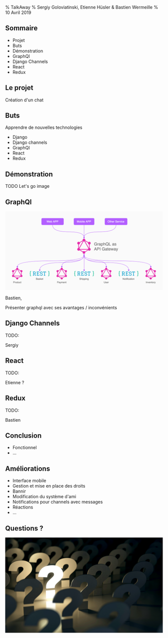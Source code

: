% TalkAway
% Sergiy Goloviatinski, Etienne Hüsler & Bastien Wermeille
% 10 Avril 2019

## Sommaire

* Projet
* Buts
* Démonstration
* GraphQl
* Django Channels
* React
* Redux

## Le projet
Création d'un chat

## Buts
Apprendre de nouvelles technologies

* Django
* Django channels
* GraphQl
* React
* Redux

<aside class="notes">

</aside>

## Démonstration
TODO Let's go image

<aside class="notes">

</aside>

## GraphQl
![GraphQL structure](./images/graphql_schema.png)

<aside class="notes">
Bastien,

Présenter graphql avec ses avantages / inconvénients
</aside>


## Django Channels
TODO:


<aside class="notes">
Sergiy
</aside>

## React
TODO:

<aside class="notes">
Etienne ?
</aside>

## Redux
TODO:

<aside class="notes">
Bastien
</aside>

## Conclusion

* Fonctionnel
* ...

<aside class="notes">

</aside>

## Améliorations

* Interface mobile
* Gestion et mise en place des droits
* Bannir
* Modification du système d'ami
* Notifications pour channels avec messages
* Réactions
* ...

<aside class="notes">

</aside>

## Questions ?
![Questions](./images/questions.jpg)
